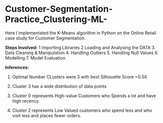 # Customer-Segmentation-Practice_Clustering-ML-
Here I  implementated the K-Means algorithm in Python on the Online Retail case study for Customer Segmentation. 

**Steps Involved:**
1 Importing Libraries
2 Loading and Analysing the DATA
3. Data Cleaning & Manipulation
4. Handling Outliers
5. Handling Null Values
6. Modelling 
7. Model Evaluation

**Inferences:**
1. Optimal Number CLusters were 3   with best Silhouette Score =0.54

2. Cluster 3 has a wide distribution of data  points 

3. Cluster 0 represents High-value Customers who Spends a lot and have high recency. 

4. Cluster 2 represents Low Valued customers who spend less and who visit less and places fewer orders. 
